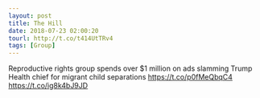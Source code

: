 ```yaml
---
layout: post
title: The Hill
date: 2018-07-23 02:00:20
tourl: http://t.co/t414UtTRv4
tags: [Group]
---
```

Reproductive rights group spends over $1 million on ads slamming Trump Health chief for migrant child separations https://t.co/p0fMeQbqC4 https://t.co/ig8k4bJ9JD